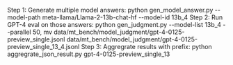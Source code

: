 Step 1: Generate multiple model answers: python gen_model_answer.py --model-path meta-llama/Llama-2-13b-chat-hf --model-id 13b_4
Step 2: Run GPT-4 eval on those answers: python gen_judgment.py --model-list 13b_4 --parallel 50, mv data/mt_bench/model_judgment/gpt-4-0125-preview_single.jsonl data/mt_bench/model_judgment/gpt-4-0125-preview_single_13_4.jsonl
Step 3: Aggregrate results with prefix: python aggregrate_json_result.py gpt-4-0125-preview_single_13
